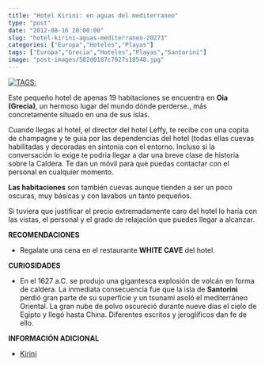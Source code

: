 ```yaml
---
title: "Hotel Kirini: en aguas del mediterraneo"
type: "post"
date: "2012-08-16 20:00:00"
slug: "hotel-kirini-aguas-mediterraneo-20273"
categories: ["Europa","Hoteles","Playas"]
tags: ["Europa","Grecia","Hoteles","Playas","Santorini"]
image: "post-images/502d0187c7027s18548.jpg"
---
```


 [![ TAGS:](post-images/502d0187c7027s18548.jpg)](post-images/502d0187c7027s18548.jpg)

 Este pequeño hotel de apenas 19 habitaciones se encuentra en **Oia (Grecia)**, un hermoso lugar del mundo dónde perderse., más concretamente situado en una de sus islas.

 Cuando llegas al hotel, el director del hotel Leffy, te recibe con una copita de champagne y te guia por las dependencias del hotel (todas ellas cuevas habilitadas y decoradas en sintonía con el entorno. Incluso si la conversación lo exige te podria llegar a dar una breve clase de historia sobre la Caldera. Te dan un móvil para que puedas contactar con el personal en cualquier momento.

 **Las habitaciones** son también cuevas aunque tienden a ser un poco oscuras, muy básicas y con lavabos un tanto pequeños.

 Si tuviera que justificar el precio extremadamente caro del hotel lo haría con las vistas, el personal y el grado de relajación que puedes llegar a alcanzar.

 **RECOMENDACIONES**

- Regalate una cena en el restaurante **WHITE CAVE** del hotel.

 **CURIOSIDADES**

- En el 1627 a.C. se produjo una gigantesca explosión de volcán en forma de caldera. La inmediata consecuencia fue que la isla de **Santorini** perdió gran parte de su superficie y un tsunami asoló el mediterráneo Oriental. La gran nube de polvo oscureció durante nueve días el cielo de Egipto y llegó hasta China. Diferentes escritos y jeroglíficos dan fe de ello.

 **INFORMACIÓN ADICIONAL**

- [Kirini](http://www.kirini.com/)